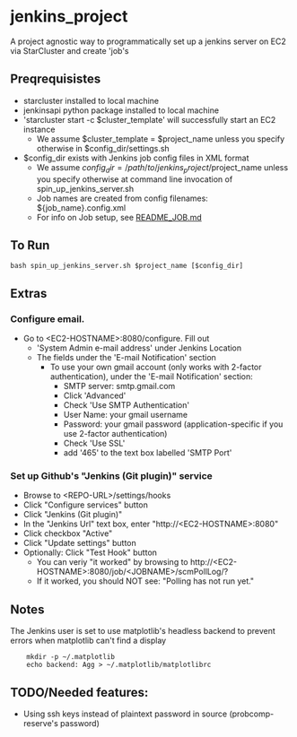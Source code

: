 jenkins_project
===============

A project agnostic way to programmatically set up a jenkins server on EC2 via StarCluster and create 'job's


## Preqrequisistes

* starcluster installed to local machine
* jenkinsapi python package installed to local machine
* 'starcluster start -c $cluster_template' will successfully start an EC2 instance
	* We assume $cluster_template = $project_name unless you specify otherwise in $config_dir/settings.sh
* $config_dir exists with Jenkins job config files in XML format
	* We assume $config_dir = /path/to/jenkins_project/$project_name unless you specify otherwise at command line invocation of spin_up_jenkins_server.sh
	* Job names are created from config filenames: ${job_name}.config.xml
	* For info on Job setup, see [README_JOB.md](https://github.com/mit-probabilistic-computing-project/jenkins_project/blob/master/README_JOB.md)

 

## To Run

    bash spin_up_jenkins_server.sh $project_name [$config_dir]


## Extras

### Configure email.

* Go to \<EC2-HOSTNAME\>:8080/configure. Fill out
  * 'System Admin e-mail address' under Jenkins Location
  * The fields under the 'E-mail Notification' section
    * To use your own gmail account (only works with 2-factor authentication), under the 'E-mail Notification' section:
       * SMTP server: smtp.gmail.com
       * Click 'Advanced'
       * Check 'Use SMTP Authentication'
       * User Name: your gmail username
       * Password: your gmail password (application-specific if you use 2-factor authentication)
       * Check 'Use SSL'
       * add '465' to the text box labelled 'SMTP Port'

### Set up Github's "Jenkins (Git plugin)" service
* Browse to \<REPO-URL\>/settings/hooks
* Click "Configure services" button
* Click "Jenkins (Git plugin)"
* In the "Jenkins Url" text box, enter "http://\<EC2-HOSTNAME\>:8080"
* Click checkbox "Active"
* Click "Update settings" button
* Optionally: Click "Test Hook" button
    * You can veriy "it worked" by browsing to http://\<EC2-HOSTNAME\>:8080/job/\<JOBNAME\>/scmPollLog/?
    * If it worked, you should NOT see: "Polling has not run yet."

## Notes

The Jenkins user is set to use matplotlib's headless backend to prevent errors when matplotlib can't find a display

        mkdir -p ~/.matplotlib
        echo backend: Agg > ~/.matplotlib/matplotlibrc

## TODO/Needed features: 

* Using ssh keys instead of plaintext password in source (probcomp-reserve's password)


